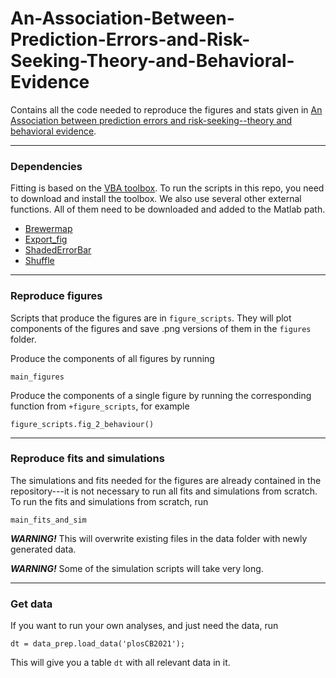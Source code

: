 # An-Association-Between-Prediction-Errors-and-Risk-Seeking-Theory-and-Behavioral-Evidence

Contains all the code needed to reproduce the figures and stats given in [An Association between prediction errors and risk-seeking--theory and behavioral evidence](https://doi.org/10.1371/journal.pcbi.1009213).

***

### Dependencies

Fitting is based on the [VBA toolbox](https://mbb-team.github.io/VBA-toolbox/). To run the scripts in this repo, you need to download and install the toolbox. We also use several other external functions. All of them need to be downloaded and added to the Matlab path.

- [Brewermap](https://github.com/DrosteEffect/BrewerMap)
- [Export_fig](https://github.com/altmany/export_fig)
- [ShadedErrorBar](https://github.com/raacampbell/shadedErrorBar)
- [Shuffle](https://www.mathworks.com/matlabcentral/fileexchange/27076-shuffle)

***

### Reproduce figures

Scripts that produce the figures are in `figure_scripts`. They will plot components of the figures and save .png versions of them in the `figures` folder. 

Produce the components of all figures by running 

```
main_figures
```

Produce the components of a single figure by running the corresponding function from `+figure_scripts`, for example

```
figure_scripts.fig_2_behaviour()
```

***

### Reproduce fits and simulations

The simulations and fits needed for the figures are already contained in the repository---it is not necessary to run all fits and simulations from scratch. To run the fits and simulations from scratch, run

```
main_fits_and_sim
```

***WARNING!*** This will overwrite existing files in the data folder with newly generated data. 

***WARNING!*** Some of the simulation scripts will take very long.

***

### Get data

If you want to run your own analyses, and just need the data, run

```
dt = data_prep.load_data('plosCB2021');
```

This will give you a table `dt` with all relevant data in it.

